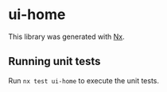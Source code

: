 # ui-home

This library was generated with [Nx](https://nx.dev).

## Running unit tests

Run `nx test ui-home` to execute the unit tests.
